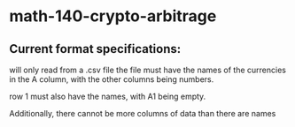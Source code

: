 # math-140-crypto-arbitrage

## Current format specifications:
will only read from a .csv file
the file must have the names of the currencies in the A column, with the other columns being numbers.

row 1 must also have the names, with A1 being empty.

Additionally, there cannot be more columns of data than there are names